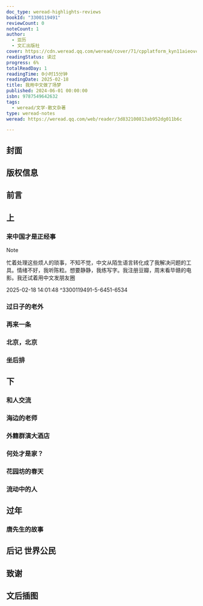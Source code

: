 ```yaml
---
doc_type: weread-highlights-reviews
bookId: "3300119491"
reviewCount: 0
noteCount: 1
author:
  - 亚历
  - 文汇出版社
cover: https://cdn.weread.qq.com/weread/cover/71/cpplatform_kyn11aieovc92bjur9qpzo/t7_cpplatform_kyn11aieovc92bjur9qpzo1730804299.jpg
readingStatus: 读过
progress: 6%
totalReadDay: 1
readingTime: 0小时15分钟
readingDate: 2025-02-18
title: 我用中文做了场梦
published: 2024-06-01 00:00:00
isbn: 9787549642632
tags:
  - weread/文学-散文杂著
type: weread-notes
weread: https://weread.qq.com/web/reader/3d832100813ab952dg011b6c

---
```



## 封面

## 版权信息

## 前言

## 上

### 来中国才是正经事

> [!NOTE] 
> 忙着处理这些烦人的琐事，不知不觉，中文从陌生语言转化成了我解决问题的工具。情绪不好，我听陈粒。想要静静，我练写字。我注册豆瓣，周末看毕赣的电影。我还试着用中文发朋友圈
> 
> 2025-02-18 14:01:48 ^3300119491-5-6451-6534

### 过日子的老外

### 再来一条

### 北京，北京

### 坐后排

## 下

### 和人交流

### 海边的老师

### 外籍群演大酒店

### 何处才是家？

### 花园坊的春天

### 流动中的人

## 过年

### 唐先生的故事

## 后记 世界公民

## 致谢

## 文后插图

